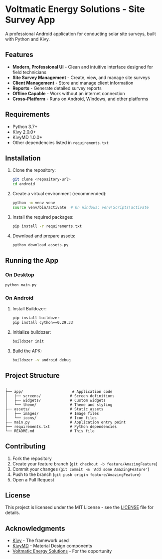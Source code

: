 # Voltmatic Energy Solutions - Site Survey App

A professional Android application for conducting solar site surveys, built with Python and Kivy.

## Features

- **Modern, Professional UI** - Clean and intuitive interface designed for field technicians
- **Site Survey Management** - Create, view, and manage site surveys
- **Client Management** - Store and manage client information
- **Reports** - Generate detailed survey reports
- **Offline Capable** - Work without an internet connection
- **Cross-Platform** - Runs on Android, Windows, and other platforms

## Requirements

- Python 3.7+
- Kivy 2.0.0+
- KivyMD 1.0.0+
- Other dependencies listed in `requirements.txt`

## Installation

1. Clone the repository:
   ```bash
   git clone <repository-url>
   cd android
   ```

2. Create a virtual environment (recommended):
   ```bash
   python -m venv venv
   source venv/bin/activate  # On Windows: venv\Scripts\activate
   ```

3. Install the required packages:
   ```bash
   pip install -r requirements.txt
   ```

4. Download and prepare assets:
   ```bash
   python download_assets.py
   ```

## Running the App

### On Desktop
```bash
python main.py
```

### On Android
1. Install Buildozer:
   ```bash
   pip install buildozer
   pip install cython==0.29.33
   ```

2. Initialize buildozer:
   ```bash
   buildozer init
   ```

3. Build the APK:
   ```bash
   buildozer -v android debug
   ```

## Project Structure

```
.
├── app/                      # Application code
│   ├── screens/             # Screen definitions
│   ├── widgets/             # Custom widgets
│   └── theme/               # Theme and styling
├── assets/                  # Static assets
│   ├── images/              # Image files
│   └── icons/               # Icon files
├── main.py                  # Application entry point
├── requirements.txt         # Python dependencies
└── README.md                # This file
```

## Contributing

1. Fork the repository
2. Create your feature branch (`git checkout -b feature/AmazingFeature`)
3. Commit your changes (`git commit -m 'Add some AmazingFeature'`)
4. Push to the branch (`git push origin feature/AmazingFeature`)
5. Open a Pull Request

## License

This project is licensed under the MIT License - see the [LICENSE](LICENSE) file for details.

## Acknowledgments

- [Kivy](https://kivy.org/) - The framework used
- [KivyMD](https://kivymd.readthedocs.io/) - Material Design components
- [Voltmatic Energy Solutions](https://voltmaticenergysolutions.co.ke/) - For the opportunity
